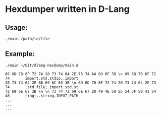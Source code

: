 # Hexdumper written in D-Lang

## Usage:

`./main /path/to/file`

## Example:

`./main ~/Git/dlang-hexdump/main.d`

```
69 6D 70 6F 72 74 20 73 74 64 2E 73 74 64 69 6F 3B \n 69 6D 70 6F 72 74       import.std.stdio;.import
20 73 74 64 2E 66 69 6C 65 3B \n 69 6D 70 6F 72 74 20 73 74 64 2E 73 74       .std.file;.import.std.st
72 69 6E 67 3B \n \n 73 74 72 69 6E 67 20 49 4E 50 55 54 5F 50 41 54 48       ring;..string.INPUT_PATH
...
...
...
```
